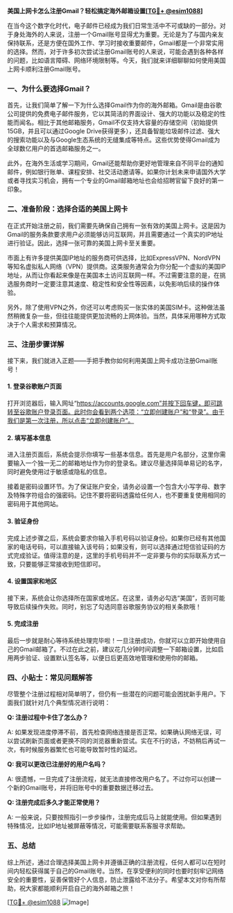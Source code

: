 **美国上网卡怎么注册Gmail？轻松搞定海外邮箱设置[[TG💪+ @esim1088](https://t.me/s/esim1088)]**

在当今这个数字化时代，电子邮件已经成为我们日常生活中不可或缺的一部分。对于身处海外的人来说，注册一个Gmail账号显得尤为重要。无论是为了与国内亲友保持联系，还是方便在国外工作、学习时接收重要邮件，Gmail都是一个非常实用的选择。然而，对于许多初次尝试注册Gmail账号的人来说，可能会遇到各种各样的问题，比如语言障碍、网络环境限制等。今天，我们就来详细聊聊如何使用美国上网卡顺利注册Gmail账号。

### 一、为什么要选择Gmail？

首先，让我们简单了解一下为什么选择Gmail作为你的海外邮箱。Gmail是由谷歌公司提供的免费电子邮件服务，它以其简洁的界面设计、强大的功能以及稳定的性能而闻名。相比于其他邮箱服务，Gmail不仅支持大容量的存储空间（初始提供15GB，并且可以通过Google Drive获得更多），还具备智能垃圾邮件过滤、强大的搜索功能以及与Google生态系统的无缝集成等特点。这些优势使得Gmail成为全球数亿用户的首选邮箱服务之一。

此外，在海外生活或学习期间，Gmail还能帮助你更好地管理来自不同平台的通知邮件，例如银行账单、课程安排、社交活动邀请等。如果你计划未来申请国外大学或者寻找实习机会，拥有一个专业的Gmail邮箱地址也会给招聘官留下良好的第一印象。

### 二、准备阶段：选择合适的美国上网卡

在正式开始注册之前，我们需要先确保自己拥有一张有效的美国上网卡。这是因为Gmail的服务条款要求用户必须能够访问互联网，并且需要通过一个真实的IP地址进行验证。因此，选择一张可靠的美国上网卡至关重要。

市面上有许多提供美国IP地址的服务商可供选择，比如ExpressVPN、NordVPN等知名虚拟私人网络（VPN）提供商。这类服务通常会为你分配一个虚拟的美国IP地址，从而让你看起来像是在美国本土访问互联网一样。不过需要注意的是，在挑选服务商时一定要注意其速度、稳定性和安全性等因素，以免影响后续的操作体验。

另外，除了使用VPN之外，你还可以考虑购买一张实体的美国SIM卡。这种做法虽然稍微复杂一些，但往往能提供更加流畅的上网体验。当然，具体采用哪种方式取决于个人需求和预算情况。

### 三、注册步骤详解

接下来，我们就进入正题——手把手教你如何利用美国上网卡成功注册Gmail账号！

#### 1. 登录谷歌账户页面

打开浏览器后，输入网址“https://accounts.google.com”并按下回车键，即可跳转至谷歌账户登录页面。此时你会看到两个选项：“立即创建账户”和“登录”。由于我们是第一次注册，所以点击“立即创建账户”。

#### 2. 填写基本信息

进入注册页面后，系统会提示你填写一些基本信息。首先是用户名部分，这里你需要输入一个独一无二的邮箱地址作为你的登录名。建议尽量选择简单易记的名字，同时避免使用过于敏感或隐私的信息。

接着是密码设置环节。为了保证账户安全，请务必设置一个包含大小写字母、数字及特殊字符组合的强密码。记住不要将密码透露给任何人，也不要重复使用相同的密码用于其他网站。

#### 3. 验证身份

完成上述步骤之后，系统会要求你输入手机号码以验证身份。如果你已经有其他国家的电话号码，可以直接输入该号码；如果没有，则可以选择通过短信验证码的方式完成验证。值得注意的是，这里的手机号码并不一定非要与你的实际联系方式一致，只要能够正常接收到短信即可。

#### 4. 设置国家和地区

接下来，系统会让你选择所在国家或地区。在这里，请务必勾选“美国”，否则可能导致后续操作失败。同时，别忘了勾选同意谷歌服务协议的相关条款哦！

#### 5. 完成注册

最后一步就是耐心等待系统处理完毕啦！一旦注册成功，你就可以立即开始使用自己的Gmail邮箱了。不过在此之前，建议花几分钟时间调整一下邮箱设置，比如启用两步验证、设置默认签名等，以便日后更高效地管理和使用你的邮箱。

### 四、小贴士：常见问题解答

尽管整个注册过程相对简单明了，但仍有一些潜在的问题可能会困扰新手用户。下面我们就针对几个典型情况进行说明：

**Q: 注册过程中卡住了怎么办？**

A: 如果发现进度停滞不前，首先检查网络连接是否正常。如果确认网络无误，可以尝试刷新页面或者更换不同的浏览器重新尝试。实在不行的话，不妨稍后再试一次，有时候服务器繁忙也可能导致暂时性的延迟。

**Q: 我可以更改已注册好的用户名吗？**

A: 很遗憾，一旦完成了注册流程，就无法直接修改用户名了。不过你可以创建一个新的Gmail账号，并将旧账号中的重要数据迁移过去。

**Q: 注册完成后多久才能正常使用？**

A: 一般来说，只要按照指引一步步操作，注册完成后马上就能使用。但如果遇到特殊情况，比如IP地址被屏蔽等情况，可能需要联系客服寻求帮助。

### 五、总结

综上所述，通过合理选择美国上网卡并遵循正确的注册流程，任何人都可以在短时间内轻松获得属于自己的Gmail账号。当然，在享受便利的同时也要时刻牢记网络安全的重要性，妥善保管好个人信息，防止泄露给不法分子。希望本文对你有所帮助，祝大家都能顺利开启自己的海外邮箱之旅！

[[TG💪+ @esim1088](https://t.me/s/esim1088) ![Image](https://i.postimg.cc/4NQfJmqS/Snipaste-2025-05-13-00-14-12.png)]